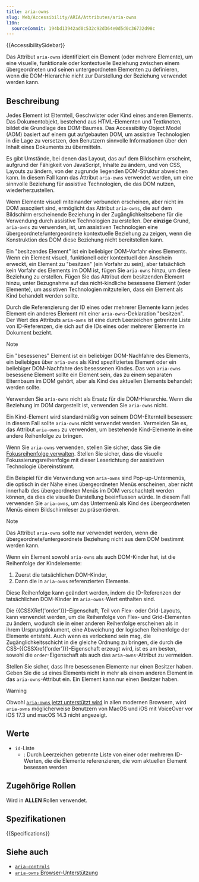 ```yaml
---
title: aria-owns
slug: Web/Accessibility/ARIA/Attributes/aria-owns
l10n:
  sourceCommit: 194bd13942ad0c532c92d364e0d5d0c36732d98c
---
```


{{AccessibilitySidebar}}

Das Attribut `aria-owns` identifiziert ein Element (oder mehrere Elemente), um eine visuelle, funktionale oder kontextuelle Beziehung zwischen einem übergeordneten und seinen untergeordneten Elementen zu definieren, wenn die DOM-Hierarchie nicht zur Darstellung der Beziehung verwendet werden kann.

## Beschreibung

Jedes Element ist Elternteil, Geschwister oder Kind eines anderen Elements. Das Dokumentobjekt, bestehend aus HTML-Elementen und Textknoten, bildet die Grundlage des DOM-Baumes. Das Accessibility Object Model (<abbr>AOM</abbr>) basiert auf einem gut aufgebauten DOM, um assistive Technologien in die Lage zu versetzen, den Benutzern sinnvolle Informationen über den Inhalt eines Dokuments zu übermitteln.

Es gibt Umstände, bei denen das Layout, das auf dem Bildschirm erscheint, aufgrund der Fähigkeit von JavaScript, Inhalte zu ändern, und von CSS, Layouts zu ändern, von der zugrunde liegenden DOM-Struktur abweichen kann. In diesem Fall kann das Attribut `aria-owns` verwendet werden, um eine sinnvolle Beziehung für assistive Technologien, die das DOM nutzen, wiederherzustellen.

Wenn Elemente visuell miteinander verbunden erscheinen, aber nicht im DOM assoziiert sind, ermöglicht das Attribut `aria-owns`, die auf dem Bildschirm erscheinende Beziehung in der Zugänglichkeitsebene für die Verwendung durch assistive Technologien zu erstellen. Der **einzige** Grund, `aria-owns` zu verwenden, ist, um assistiven Technologien eine übergeordnete/untergeordnete kontextuelle Beziehung zu zeigen, wenn die Konstruktion des DOM diese Beziehung nicht bereitstellen kann.

Ein "besitzendes Element" ist ein beliebiger DOM-Vorfahr eines Elements. Wenn ein Element visuell, funktionell oder kontextuell den Anschein erweckt, ein Element zu "besitzen" (ein Vorfahr zu sein), aber tatsächlich kein Vorfahr des Elements im DOM ist, fügen Sie `aria-owns` hinzu, um diese Beziehung zu erstellen. Fügen Sie das Attribut dem besitzenden Element hinzu, unter Bezugnahme auf das nicht-kindliche besessene Element (oder Elemente), um assistiven Technologien mitzuteilen, dass ein Element als Kind behandelt werden sollte.

Durch die Referenzierung der ID eines oder mehrerer Elemente kann jedes Element ein anderes Element mit einer `aria-owns`-Deklaration "besitzen". Der Wert des Attributs `aria-owns` ist eine durch Leerzeichen getrennte Liste von ID-Referenzen, die sich auf die IDs eines oder mehrerer Elemente im Dokument bezieht.

> [!NOTE]
> Ein "besessenes" Element ist ein beliebiger DOM-Nachfahre des Elements, ein beliebiges über `aria-owns` als Kind spezifiziertes Element oder ein beliebiger DOM-Nachfahre des besessenen Kindes. Das von `aria-owns` besessene Element sollte ein Element sein, das zu einem separaten Elternbaum im DOM gehört, aber als Kind des aktuellen Elements behandelt werden sollte.

Verwenden Sie `aria-owns` nicht als Ersatz für die DOM-Hierarchie. Wenn die Beziehung im DOM dargestellt ist, verwenden Sie `aria-owns` nicht.

Ein Kind-Element wird standardmäßig von seinem DOM-Elternteil besessen: in diesem Fall sollte `aria-owns` nicht verwendet werden. Vermeiden Sie es, das Attribut `aria-owns` zu verwenden, um bestehende Kind-Elemente in eine andere Reihenfolge zu bringen.

Wenn Sie `aria-owns` verwenden, stellen Sie sicher, dass Sie die [Fokusreihenfolge verwalten](https://css-tricks.com/focus-management-and-inert/). Stellen Sie sicher, dass die visuelle Fokussierungsreihenfolge mit dieser Leserichtung der assistiven Technologie übereinstimmt.

Ein Beispiel für die Verwendung von `aria-owns` sind Pop-up-Untermenüs, die optisch in der Nähe eines übergeordneten Menüs erscheinen, aber nicht innerhalb des übergeordneten Menüs im DOM verschachtelt werden können, da dies die visuelle Darstellung beeinflussen würde. In diesem Fall verwenden Sie `aria-owns`, um das Untermenü als Kind des übergeordneten Menüs einem Bildschirmleser zu präsentieren.

> [!NOTE]
> Das Attribut `aria-owns` sollte nur verwendet werden, wenn die übergeordnete/untergeordnete Beziehung nicht aus dem DOM bestimmt werden kann.

Wenn ein Element sowohl `aria-owns` als auch DOM-Kinder hat, ist die Reihenfolge der Kindelemente:

1. Zuerst die tatsächlichen DOM-Kinder,
2. Dann die in `aria-owns` referenzierten Elemente.

Diese Reihenfolge kann geändert werden, indem die ID-Referenzen der tatsächlichen DOM-Kinder im `aria-owns`-Wert enthalten sind.

Die {{CSSXRef('order')}}-Eigenschaft, Teil von Flex- oder Grid-Layouts, kann verwendet werden, um die Reihenfolge von Flex- und Grid-Elementen zu ändern, wodurch sie in einer anderen Reihenfolge erscheinen als in ihrem Ursprungdokument, eine Abweichung der logischen Reihenfolge der Elemente entsteht. Auch wenn es verlockend sein mag, die Zugänglichkeitsschicht in die gleiche Ordnung zu bringen, die durch die CSS-{{CSSXref('order')}}-Eigenschaft erzeugt wird, ist es am besten, sowohl die `order`-Eigenschaft als auch das `aria-owns`-Attribut zu vermeiden.

Stellen Sie sicher, dass Ihre besessenen Elemente nur einen Besitzer haben. Geben Sie die `id` eines Elements nicht in mehr als einem anderen Element in das `aria-owns`-Attribut ein. Ein Element kann nur einen Besitzer haben.

> [!WARNING]
> Obwohl [`aria-owns` jetzt unterstützt wird](https://a11ysupport.io/tech/aria/aria-owns_attribute) in allen modernen Browsern, wird `aria-owns` möglicherweise Benutzern von MacOS und iOS mit VoiceOver vor iOS 17.3 und macOS 14.3 nicht angezeigt.

## Werte

- `id`-Liste
  - : Durch Leerzeichen getrennte Liste von einer oder mehreren ID-Werten, die die Elemente referenzieren, die vom aktuellen Element besessen werden

## Zugehörige Rollen

Wird in **ALLEN** Rollen verwendet.

## Spezifikationen

{{Specifications}}

## Siehe auch

- [`aria-controls`](/de/docs/Web/Accessibility/ARIA/Attributes/aria-controls)
- [`aria-owns` Browser-Unterstützung](https://a11ysupport.io/tech/aria/aria-owns_attribute)
